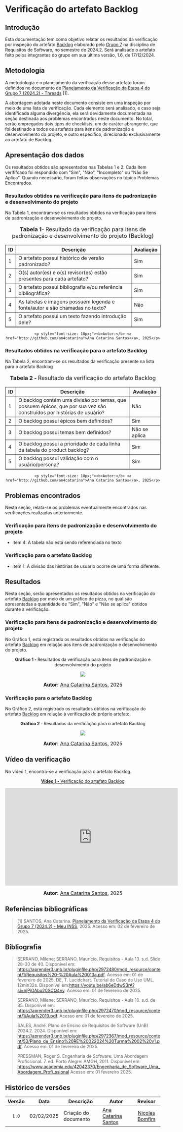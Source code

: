 # Verificação do artefato Backlog

## Introdução

Esta documentação tem como objetivo relatar os resultados da verificação por inspeção do artefato [Backlog](https://requisitos-de-software.github.io/2024.2-Threads/modelagem/agil/backlog/) elaborado pelo [Grupo 7](https://requisitos-de-software.github.io/2024.2-Threads/) na disciplina de Requisitos de Software, no semestre de 2024.2. Será analisado o artefato feito pelos integrantes do grupo em sua última versão, 1.6, de 17/12/2024.

## Metodologia

A metodologia e o planejamento da verificação desse artefato foram definidos no documento de [Planejamento da Verificação da Etapa 4 do Grupo 7 (2024.2) - Threads](https://requisitos-de-software.github.io/2024.2-MeuINSS/verificacao/Grupo7/entrega4/planejamento/)  [1].

A abordagem adotada neste documento consiste em uma inspeção por meio de uma lista de verificação. Cada elemento será analisado, e caso seja identificada alguma divergência, ela será devidamente documentada na seção destinada aos problemas encontrados neste documento. No total, serão empregados dois tipos de checklists: um de caráter abrangente, que foi destinado a todos os artefatos para itens de padronização e desenvolvimento do projeto, e outro específico, direcionado exclusivamente ao artefato de Backlog.

## Apresentação dos dados

Os resultados obtidos são apresentados nas Tabelas 1 e 2. Cada item verififcado foi respondido com "Sim", "Não", "Incompleto" ou "Não Se Aplica". Quando necessário, foram feitas observações no tópico Problemas Encontrados. 

### Resultados obtidos na verificação para itens de padronização e desenvolvimento do projeto

Na Tabela 1, encontram-se os resultados obtidos na verificação para itens de padronização e desenvolvimento do projeto.

<div style="text-align: center;">
    <p style="font-size: 18px;"><b>Tabela 1- </b> Resultado da verificação para itens de padronização e desenvolvimento do projeto (Backlog)</p>
    <table border="1" style="margin: auto; border-collapse: collapse;">
        <tr>
            <th>ID</th>
            <th>Descrição</th>
            <th>Avaliação</th>
        </tr>
        <tr>
            <td>1</td>
            <td>O artefato possui histórico de versão padronizado?</td>
            <td>Sim</td>
        </tr>
        <tr>
            <td>2</td>
            <td>O(s) autor(es) e o(s) revisor(es) estão presentes para cada artefato?</td>
            <td>Sim</td>
        </tr>
        <tr>
            <td>3</td>
            <td>O artefato possui bibliografia e/ou referência bibliográfica?</td>
            <td>Sim</td>
        </tr>
        <tr>
            <td>4</td>
            <td>As tabelas e imagens possuem legenda e fonte/autor e são chamadas no texto?</td>
            <td>Não</td>
        </tr>
        <tr>
            <td>5</td>
            <td>O artefato possui um texto fazendo introdução dele?</td>
            <td>Sim</td>
        </tr>
    </table>

    <p style="font-size: 18px;"><b>Autor:</b> <a href="http://github.com/an4catarina">Ana Catarina Santos</a>, 2025</p>
</div>

### Resultados obtidos na verificação para o artefato Backlog

Na Tabela 2, encontram-se os resultados da verificação presente na lista para o artefato Backlog

<div style="text-align: center;">
    <p style="font-size: 18px;"><b>Tabela 2 - </b>Resultado da verificação do artefato Backlog</p>
    <table border="1" style="margin: auto; border-collapse: collapse;">
        <tr>
            <th>ID</th>
            <th>Descrição</th>
            <th>Avaliação</th>
        </tr>
        <tr>
            <td>1</td>
            <td>O backlog contém uma divisão por temas, que possuem épicos, que por sua vez são construídos por histórias de usuário?</td>
            <td>Não</td>
        </tr>
        <tr>
            <td>2</td>
            <td>O backlog possui épicos bem definidos?</td>
            <td>Sim</td>
        </tr>
        <tr>
            <td>3</td>
            <td>O backlog possui temas bem definidos?</td>
            <td>Não se aplica</td>
        </tr>
        <tr>
            <td>4</td>
            <td>O backlog possui a prioridade de cada linha da tabela do product backlog?</td>
            <td>Sim</td>
        </tr>
        <tr>
            <td>5</td>
            <td>O backlog possui validação com o usuário/persona?</td>
            <td>Sim</td>
        </tr>
    </table>

    <p style="font-size: 18px;"><b>Autor:</b> <a href="http://github.com/an4catarina">Ana Catarina Santos</a>, 2025</p>
</div>


## Problemas encontrados

Nesta seção, relata-se os problemas eventualmente encontrados nas verificações realizadas anteriormente.

### Verificação para itens de padronização e desenvolvimento do projeto

- Item 4: A tabela não está sendo referenciada no texto

### Verificação para o artefato Backlog

- Item 1: A divisão das histórias de usuário ocorre de uma forma diferente.

## Resultados

Nesta seção, serão apresentados os resultados obtidos na verificação do artefato [Backlog](https://requisitos-de-software.github.io/2024.2-Threads/modelagem/agil/backlog/) por meio de um gráfico de pizza, no qual são apresentadas a quantidade de "Sim", "Não" e "Não se aplica" obtidos durante a verificação.

### Verificação para itens de padronização e desenvolvimento do projeto

No Gráfico 1, está registrado os resultados obtidos na verificação do artefato [Backlog](https://requisitos-de-software.github.io/2024.2-Threads/modelagem/agil/backlog/) em relação aos itens de padronização e desenvolvimento do projeto.

<div align="center">
  <p><b>Gráfico 1 - </b> Resultados da verificação para itens de padronização e desenvolvimento do projeto</p>

   <img src="../imagens/backlogeral.png">
    <font size="3"><p style="text-align: center"><b>Autor:</b> <a href="http://github.com/an4catarina">Ana Catarina Santos</a>, 2025</p></font>
</div>

### Verificação para o artefato Backlog

No Gráfico 2, está registrado os resultados obtidos na verificação do artefato [Backlog](https://requisitos-de-software.github.io/2024.2-Threads/modelagem/agil/backlog/) em relação à verificação do próprio artefato.

<div align="center">
  <p><b>Gráfico 2 - </b> Resultados da verificação para o artefato Backlog</p>
    <img src="../imagens/b.png">
    <font size="3"><p style="text-align: center"><b>Autor:</b> <a href="http://github.com/an4catarina">Ana Catarina Santos</a>, 2025</p></font>

</div>

## Vídeo da verificação

No vídeo 1, encontra-se a verificação para o artefato Backlog.

<div align="center">

<p style="text-align: center"><a href="https://youtu.be/_Ab_uu3CF2o?si=HhU9eJJmJfr07Da5" target="blanket"><b>Vídeo 1 - </b> Verificação do artefato Backlog</a></p>

<iframe width="560" height="315" src="https://www.youtube.com/embed/aYeGI67d1TU?si=sNBhoZusHtH6rFEK" title="YouTube video player" frameborder="0" allow="accelerometer; autoplay; clipboard-write; encrypted-media; gyroscope; picture-in-picture; web-share" referrerpolicy="strict-origin-when-cross-origin" allowfullscreen></iframe>

<font size="3"><p style="text-align: center"><b>Autor:</b> <a href="http://github.com/an4catarina">Ana Catarina Santos</a>, 2025</p></font>

</div >

## Referências bibliográficas
>
> [1] SANTOS, Ana Catarina. [Planejamento da Verificação da Etapa 4 do Grupo 7 (2024.2) - Meu INSS](https://requisitos-de-software.github.io/2024.2-MeuINSS/verificacao/Grupo7/entrega4/planejamento/), 2025. Acesso em: 02 de fevereiro de 2025.

## Bibliografia
>
>SERRANO, Milene; SERRANO, Maurício. Requisitos - Aula 13. s.d. Slide 28-30 de 40. Disponível em: <https://aprender3.unb.br/pluginfile.php/2972480/mod_resource/content/1/Requisitos%20-%20Aula%20013a.pdf>. Acesso em: 01 de fevereiro de 2025.
>DE, T. Lucidchart. Tutorial de Caso de Uso UML. 12min32s. Disponível em:<https://youtu.be/ab6eDdwS3rA?si=njPjOAbu20SCQ4vv>. Acesso em: 01 de fevereiro de 2025.
>
> SERRANO, Milene; SERRANO, Maurício. Requisitos - Aula 10. s.d. de 35. Disponível em: <https://aprender3.unb.br/pluginfile.php/2972470/mod_resource/content/1/Aula%2010.pdf>. Acesso em:  01 de fevereiro de 2025.
>
> SALES, André. Plano de Ensino de Requisitos de Software (UnB) 2024.2. 2024. Disponível em: <https://aprender3.unb.br/pluginfile.php/2972367/mod_resource/content/53/Plano_de_Ensino%20RE%20022024%20Turma%2002%20v1.pdf>. Acesso em: 01 de fevereiro de 2025.
>
>PRESSMAN, Roger S. Engenharia de Software: Uma Abordagem Profissional. 7. ed. Porto Alegre: AMGH, 2011. Disponível em: <https://www.academia.edu/42042370/Engenharia_de_Software_Uma_Abordagem_Profi_ssional> Acesso em: 01 fevereiro 2025.


## Histórico de versões

| Versão | Data   | Descrição     | Autor     |  Revisor        |
| :----: | ------ | ------------- | --------- | :-------------: |
| `1.0`  | 02/02/2025 | Criação do documento  | [Ana Catarina Santos](https://github.com/an4catarina) | [Nicolas Bomfim](http://github.com/nickgehjk) |
